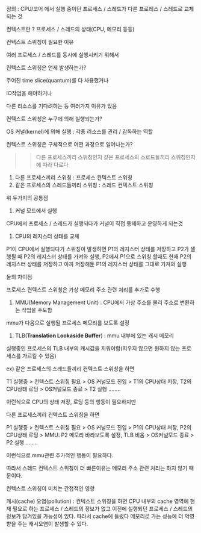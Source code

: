   

정의 : CPU/코어 에서 실행 중이던 프로세스 / 스레드가 다른 프로레스 / 스레드로 교체 되는 것

  

컨텍스트란 ? 프로세스 / 스레드의 상태(CPU, 메모리 등등)

  

컨텍스트 스위칭이 필요한 이유

여러 프로세스 / 스레드를 동시에 실행시키기 위해서

  

컨텍스트 스위칭은 언제 발생하는가?

주어진 time slice(quantum)를 다 사용했거나

IO작업을 해야하거나

다른 리소스를 기다려하는 등 여러가지 이유가 있음

  

컨텍스트 스위칭은 누구에 의해 실행되는가?

OS 커널(kernel)에 의해 실행 : 각종 리소스를 관리 / 감독하는 역할

  

컨텍스트 스위칭은 구체적으로 어떤 과정으로 일어나는가?

>> 다른 프로세스끼리 스위칭인지 같은 프로세스의 스로드들끼리 스위칭인지에 따라 다르다

1. 다른 프로세스끼리 스위칭 : 프로세스 컨텍스트 스위칭
2. 같은 프로세스의 스레드들끼리 스위칭 : 스레드 컨텍스트 스위칭

  

위 두가지의 공통점

1. 커널 모드에서 실행

CPU에서 프로세스 / 스레드가 실행되다가 커널이 직접 통제하고 운영하게 되는것

1. CPU의 레지스터 상태를 교체

P1이 CPU에서 실행되다가 스위칭이 발생하면 P1의 레지스터 상태를 저장하고 P2가 샐행될 때 P2의 레지스터 상태를 가져와 실행, P2에서 P1으로 스위칭 할때도 현재 P2의 레지스터 상태를 저장하고 아까 저장해둔 P1의 레지스터 상태를 그대로 가져와 실행

  

둘의 차이점

프로세스 컨텍스트 스위칭은 가상 메모리 주소 관련 처리를 추가로 수행

1. MMU(Memory Management Unit) : CPU에서 가상 주소를 물리 주소로 변환하는 작업을 주도함

mmu가 다음으로 실행될 프로세스 메모리를 보도록 설정

1. TLB(**Translation Lookaside Buffer**) : mmu 내부에 있는 캐시 메모리

실행중인 프로세스의 TLB 내부의 캐시값을 지워야함(지우지 않으면 원하지 않는 프로세스를 가르킬 수 있음)

  

ex) 같은 프로세스의 스레드들끼리 컨텍스트 스위칭을 하면

T1 실행중 > 컨텍스트 스위칭 필요 > OS 커널모드 진입 > T1의 CPU상태 저장, T2의 CPU상태 로딩 > OS커널모드 종료 > T2 실행 ……..

이런식으로 CPU의 상태 저장, 로딩 등의 행동이 필요하지만

  

다른 프로세스끼리 컨텍스트 스위칭을 하면

P1 실행중 > 컨텍스트 스위칭 필요 > OS 커널모드 진입 > P1의 CPU상태 저장, P2의 CPU상태 로딩 > MMU: P2 메모리 바라보도록 설정, TLB 비움 > OS커널모드 종료 > P2 실행 ……..

이런식으로 mmu관련 추가적인 행동이 필요하다.

  

따라서 스레드 컨텍스트 스위칭이 더 빠른이유는 메모리 주소 관련 처리는 하지 않기 때문이다.

  

컨텍스트 스위칭이 미치는 간접적인 영향

캐시(cache) 오염(pollution) : 컨텍스트 스위칭을 하면 CPU 내부의 cache 영역에 현재 필요로 하는 프로세스 / 스레드의 정보가 없고 이전에 실행되던 프로세스 / 스레드의 정보가 담겨있을 가능성이 있다. 따라서 cache에 들렀다 메모리로 가는 성능에 더 악영향을 주는 캐시오염이 발생할 수 있다.